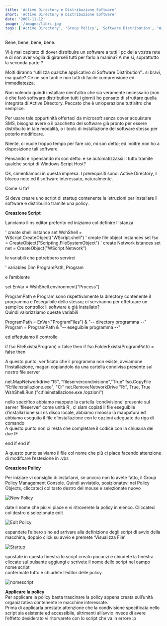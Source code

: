 ```yaml
---
title: 'Active Directory e Distribuzione Software'
short: 'Active Directory e Distribuzione Software'
date: '2007-11-12'
image: '/images/libri.jpg'
tags: ['Active Directory', 'Group Policy', 'Software Distribution', 'Windows Script Host', 'WSH']
---
```


Bene, bene, bene, bene.

Vi è mai capitato di dover distribuire un software a tutti i pc della vostra rete e di non aver voglia di girarseli tutti per farlo a manina? A me si, soprattutto la seconda parte ?

Molti diranno “utilizza qualche applicativo di Software Distribution”.. si bravi, ma quale? Ce ne son tanti e non tutti di facile comprensione ed immediatezza.

Non volendo quindi installare nient’altro che sia veramente necessario (non è che farò software distribution tutti i giorni) ho pensato di sfruttare quella integrata di Active Directory. Peccato che è un’operazione tutt’altro che semplice.  
  
 Per usare tale oppurtinità offertaci da microsoft senza dover acquistare SMS, bisogna avere o il pacchetto del software già pronto per essere distribuito in tale modalità, o i tools di installazione del software stesso per poterlo modificare.

Niente, ci vuole troppo tempo per fare ciò, mi son detto; ed inoltre non ho a disposizione tali software.

Pensando e ripensando mi son detto: e se automatizzassi il tutto tramite qualche script di Windows Script Host?

Ok, cimentiamoci in questa impresa. I prerequisiti sono: Active Directory, il blocco note ed il software interessato, naturalmente.

Come si fa?

Si deve creare uno script di startup contenente le istruzioni per installare il software e distribuirlo tramite una policy.

**Creazione Script**

Lanciamo il ns editor preferito ed iniziamo col definire l’istanza

' create shell instance set WshShell = WScript.CreateObject("WScript.shell") ' create file object instances set fso = CreateObject("Scripting.FileSystemObject") ' create Network istances set net = CreateObject("WScript.Network")

le variabili che potrebbero servirci

' variables Dim ProgramPath, Program

e l’ambiente

set EnVar = WshShell.environment("Process")

ProgramPath e Program sono rispettivamente la directory contenente il programma e l’eseguibile dello stesso; ci serviranno per effettuare un semplice controllo: il software è già installato?  
 Quindi valorizziamo queste variabili

ProgramPath = EnVar("ProgramFiles") & "-- directory programma --" Program = ProgramPath & "-- eseguibile programma --"

ed effettuiamo il controllo

if fso.FileExists(Program) = false then if fso.FolderExists(ProgramPath) = false then

A questo punto, verificato che il programma non esiste, avviamone l’installazione, magari copiandolo da una cartella condivisa presente sul nostro file server

 net.MapNetworkdrive "R:", "fileservercondivisione","True" fso.CopyFile "R:fileinstallazione.exe", "C:" net.RemoveNetworkDrive "R:", True, True WshShell.Run ("c:fileinstallazione.exe /opzioni")

nello specifico abbiamo mappato la cartella ‘condivisione’ presente sul server ‘fileserver’ come unità R:, ci siam copiati il file eseguibile d’installazione sul ns disco locale, abbiamo rimosso la mappatura ed abbiamo eseguito il file d’installazione con le opzioni adeguate da riga di comando  
 A questo punto non ci resta che completare il codice con la chiusura dei due IF

 end if end if

A questo punto salviamo il file col nome che più ci piace facendo attenzione di modifcare l’estesione in .vbs

**Creazione Policy**

Per iniziare vi consiglio di installarvi, se ancora non lo avete fatto, il Group Policy Management Console. Quindi avviatelo, posizionatevi nei Policy Objects, cliccateci col tasto destro del mouse e selezionate nuovo

![New Policy](http://mario.raval.li/files/2012/02/newpolicy.png)

date il nome che più vi piace e vi ritroverete la policy in elenco. Cliccateci col destro e selezionate edit

![Edit Policy](http://mario.raval.li/files/2012/02/editpolicy.png)

espandete l’albero sino ad arrivare alla definizione degli script di avvio della macchina, doppio click su avvio e premete ‘Visualizza File’

[![Startup](http://mario.raval.li/files/2012/02/editstartuppolicy.png)](http://mario.raval.li/files/2012/02/editstartuppolicy.png "Startup Script Policy")

spostate in questa finestra lo script creato pocanzi e chiudete la finestra  
 cliccate sul pulsante aggiungi e scrivete il nome dello script nel campo nome script  
 confermate tutto e chiudete l’editor delle policy.

![nomescript](http://mario.raval.li/files/2012/02/addscripttostartup.png)

**Applicare la policy**  
 Per applicare la policy basta trascinare la policy appena creata sull’unità organizzativa contenente le macchine interessate.  
 Prima di applicarla prestate attenzione che la condivisione specificata nello script sia esistente ed accessibile, altrimenti all’avvio invece di avere l’effetto desiderato vi ritorvarete con lo script che va in errore :p


